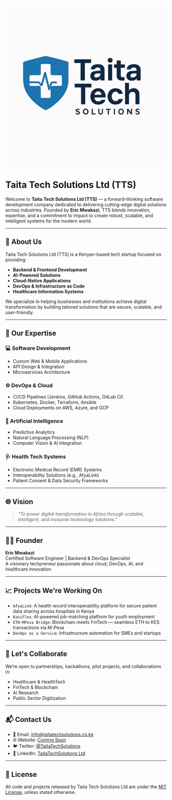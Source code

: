 ![MasterHead](https://github.com/eric-mwakazi/eric-mwakazi/blob/main/images/my-companylogo%20(1).png)
# Taita Tech Solutions Ltd (TTS)

Welcome to **Taita Tech Solutions Ltd (TTS)** — a forward-thinking software development company dedicated to delivering cutting-edge digital solutions across industries. Founded by **Eric Mwakazi**, TTS blends innovation, expertise, and a commitment to impact to create robust, scalable, and intelligent systems for the modern world.

---

## 🚀 About Us

Taita Tech Solutions Ltd (TTS) is a Kenyan-based tech startup focused on providing:
- **Backend & Frontend Development**
- **AI-Powered Solutions**
- **Cloud-Native Applications**
- **DevOps & Infrastructure as Code**
- **Healthcare Information Systems**

We specialize in helping businesses and institutions achieve digital transformation by building tailored solutions that are secure, scalable, and user-friendly.

---

## 🧠 Our Expertise

### 💻 Software Development
- Custom Web & Mobile Applications  
- API Design & Integration  
- Microservices Architecture  

### ⚙️ DevOps & Cloud
- CI/CD Pipelines (Jenkins, GitHub Actions, GitLab CI)  
- Kubernetes, Docker, Terraform, Ansible  
- Cloud Deployments on AWS, Azure, and GCP  

### 🧠 Artificial Intelligence
- Predictive Analytics  
- Natural Language Processing (NLP)  
- Computer Vision & AI Integration  

### 🩺 Health Tech Systems
- Electronic Medical Record (EMR) Systems  
- Interoperability Solutions (e.g., AfyaLink)  
- Patient Consent & Data Security Frameworks  

---

## 🌐 Vision

> *"To power digital transformation in Africa through scalable, intelligent, and inclusive technology solutions."*

---

## 🧑‍💼 Founder

**Eric Mwakazi**  
Certified Software Engineer | Backend & DevOps Specialist  
A visionary techpreneur passionate about cloud, DevOps, AI, and healthcare innovation.

---

## 📈 Projects We're Working On

- `AfyaLink`: A health record interoperability platform for secure patient data sharing across hospitals in Kenya  
- `KaziFlex`: AI-powered job-matching platform for youth employment  
- `ETH-MPesa Bridge`: Blockchain meets FinTech — seamless ETH to KES transactions via M-Pesa  
- `DevOps as a Service`: Infrastructure automation for SMEs and startups  

---

## 🤝 Let's Collaborate

We’re open to partnerships, hackathons, pilot projects, and collaborations in:
- Healthcare & HealthTech
- FinTech & Blockchain
- AI Research
- Public Sector Digitization

---

## 📬 Contact Us

- 📧 Email: info@taitatechsolutions.co.ke  
- 🌐 Website: [Coming Soon](https://taitatechsolutions.co.ke)  
- 🐦 Twitter: [@TaitaTechSolutions](#)  
- 💼 LinkedIn: [TaitaTechSolutions Ltd](#)

---

## 📄 License

All code and projects released by Taita Tech Solutions Ltd are under the [MIT License](./LICENSE), unless stated otherwise.




